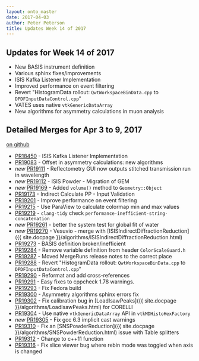 ```yaml
---
layout: onto_master
date: 2017-04-03
author: Peter Peterson
title: Updates Week 14 of 2017
---
```

Updates for Week 14 of 2017
---------------------------

* New BASIS instrument definition
* Various sphinx fixes/improvements
* ISIS Kafka Listener Implementation
* Improved performance on event filtering
* Revert "HistogramData rollout: `QwtWorkspaceBinData.cpp` to `DPDFInputDataControl.cpp`"
* VATES uses native `vtkGenericDataArray`
* New algorithms for asymmetry calculations in muon analysis

Detailed Merges for Apr 3 to 9, 2017
------------------------------------
[on github](https://github.com/mantidproject/mantid/pulls?q=is%3Apr+merged%3A2017-04-04..2017-04-09)

* [PR18450](https://github.com/mantidproject/mantid/pull/18450) - ISIS Kafka Listener Implementation
* [PR19083](https://github.com/mantidproject/mantid/pull/19083) - Offset in asymmetry calculations: new algorithms
* *new* [PR19111](https://github.com/mantidproject/mantid/pull/19111) - Reflectometry GUI now outputs stitched transmission run in wavelength
* *new* [PR19112](https://github.com/mantidproject/mantid/pull/19112) - ISIS Powder - Migration of GEM
* *new* [PR19169](https://github.com/mantidproject/mantid/pull/19169) - Added `volume()` method to `Geometry::Object`
* [PR19173](https://github.com/mantidproject/mantid/pull/19173) - Indirect Calculate PP - Input Validation
* [PR19201](https://github.com/mantidproject/mantid/pull/19201) - Improve performance on event filtering
* [PR19215](https://github.com/mantidproject/mantid/pull/19215) - Use ParaView to calculate colormap min and max values
* [PR19219](https://github.com/mantidproject/mantid/pull/19219) - `clang-tidy` check `performance-inefficient-string-concatenation`
* *new* [PR19261](https://github.com/mantidproject/mantid/pull/19261) - better the system test for global fit of water
* *new* [PR19270](https://github.com/mantidproject/mantid/pull/19270) - Vesuvio - merge with [ISISIndirectDiffractionReduction]({{ site.docpage }}/algorithms/ISISIndirectDiffractionReduction.html)
* [PR19273](https://github.com/mantidproject/mantid/pull/19273) - BASIS definition broken/inefficient
* [PR19284](https://github.com/mantidproject/mantid/pull/19284) - Remove variable definition from header `ColorScaleGuard.h`
* [PR19287](https://github.com/mantidproject/mantid/pull/19287) - Moved MergeRuns release notes to the correct place
* [PR19288](https://github.com/mantidproject/mantid/pull/19288) - Revert "HistogramData rollout: `QwtWorkspaceBinData.cpp` to `DPDFInputDataControl.cpp`"
* [PR19290](https://github.com/mantidproject/mantid/pull/19290) - Reformat and add cross-references
* [PR19291](https://github.com/mantidproject/mantid/pull/19291) - Easy fixes to cppcheck 1.78 warnings.
* [PR19293](https://github.com/mantidproject/mantid/pull/19293) - Fix Fedora build
* [PR19300](https://github.com/mantidproject/mantid/pull/19300) - Asymmetry algorithms sphinx errors fix
* [PR19302](https://github.com/mantidproject/mantid/pull/19302) - Fix calibration bug in [LoadIsawPeaks]({{ site.docpage }}/algorithms/LoadIsawPeaks.html) for CORELLI
* [PR19304](https://github.com/mantidproject/mantid/pull/19304) - Use native `vtkGenericDataArray` API in `vtkMDHistoHexFactory`
* *new* [PR19305](https://github.com/mantidproject/mantid/pull/19305) - Fix gcc 6.3 implicit cast warnings
* [PR19310](https://github.com/mantidproject/mantid/pull/19310) - Fix an [SNSPowderReduction]({{ site.docpage }}/algorithms/SNSPowderReduction.html) issue with Table splitters
* [PR19312](https://github.com/mantidproject/mantid/pull/19312) - Change to c++11 function
* [PR19316](https://github.com/mantidproject/mantid/pull/19316) - Fix slice viewer bug where rebin mode was toggled when axis is changed
